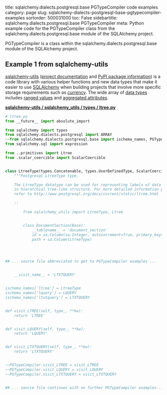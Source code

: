 title: sqlalchemy.dialects.postgresql.base PGTypeCompiler code examples
category: page
slug: sqlalchemy-dialects-postgresql-base-pgtypecompiler-examples
sortorder: 500031000
toc: False
sidebartitle: sqlalchemy.dialects.postgresql.base PGTypeCompiler
meta: Python example code for the PGTypeCompiler class from the sqlalchemy.dialects.postgresql.base module of the SQLAlchemy project.


PGTypeCompiler is a class within the sqlalchemy.dialects.postgresql.base module of the SQLAlchemy project.


## Example 1 from sqlalchemy-utils
[sqlalchemy-utils](https://github.com/kvesteri/sqlalchemy-utils)
([project documentation](https://sqlalchemy-utils.readthedocs.io/en/latest/)
and
[PyPI package information](https://pypi.org/project/SQLAlchemy-Utils/))
is a code library with various helper functions and new data types
that make it easier to use [SQLAlchemy](/sqlachemy.html) when building
projects that involve more specific storage requirements such as
[currency](https://sqlalchemy-utils.readthedocs.io/en/latest/data_types.html#module-sqlalchemy_utils.types.currency).
The wide array of
[data types](https://sqlalchemy-utils.readthedocs.io/en/latest/data_types.html)
includes [ranged values](https://sqlalchemy-utils.readthedocs.io/en/latest/range_data_types.html)
and [aggregated attributes](https://sqlalchemy-utils.readthedocs.io/en/latest/aggregates.html).

[**sqlalchemy-utils / sqlalchemy_utils / types / ltree.py**](https://github.com/kvesteri/sqlalchemy-utils/blob/master/sqlalchemy_utils/types/ltree.py)

```python
# ltree.py
from __future__ import absolute_import

from sqlalchemy import types
from sqlalchemy.dialects.postgresql import ARRAY
~~from sqlalchemy.dialects.postgresql.base import ischema_names, PGTypeCompiler
from sqlalchemy.sql import expression

from ..primitives import Ltree
from .scalar_coercible import ScalarCoercible


class LtreeType(types.Concatenable, types.UserDefinedType, ScalarCoercible):
    """Postgresql LtreeType type.

    The LtreeType datatype can be used for representing labels of data stored
    in hierarchial tree-like structure. For more detailed information please
    refer to http://www.postgresql.org/docs/current/static/ltree.html

    ::

        from sqlalchemy_utils import LtreeType, Ltree


        class DocumentSection(Base):
            __tablename__ = 'document_section'
            id = sa.Column(sa.Integer, autoincrement=True, primary_key=True)
            path = sa.Column(LtreeType)




## ... source file abbreviated to get to PGTypeCompiler examples ...


    __visit_name__ = 'LTXTQUERY'


ischema_names['ltree'] = LtreeType
ischema_names['lquery'] = LQUERY
ischema_names['ltxtquery'] = LTXTQUERY


def visit_LTREE(self, type_, **kw):
    return 'LTREE'


def visit_LQUERY(self, type_, **kw):
    return 'LQUERY'


def visit_LTXTQUERY(self, type_, **kw):
    return 'LTXTQUERY'


~~PGTypeCompiler.visit_LTREE = visit_LTREE
~~PGTypeCompiler.visit_LQUERY = visit_LQUERY
~~PGTypeCompiler.visit_LTXTQUERY = visit_LTXTQUERY


## ... source file continues with no further PGTypeCompiler examples...


```

